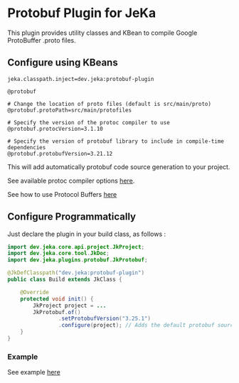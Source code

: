 # Protobuf Plugin for JeKa

This plugin provides utility classes and KBean to compile Google ProtoBuffer .proto files.

## Configure using KBeans

```properties
jeka.classpath.inject=dev.jeka:protobuf-plugin

@protobuf

# Change the location of proto files (default is src/main/proto)
@protobuf.protoPath=src/main/protofiles

# Specify the version of the protoc compiler to use
@protobuf.protocVersion=3.1.10

# Specify the version of protobuf library to include in compile-time dependencies
@protobuf.protobufVersion=3.21.12
```
This will add automatically protobuf code source generation to your project.

See available protoc compiler options [here](https://manpages.ubuntu.com/manpages/xenial/man1/protoc.1.html).

See how to use Protocol Buffers [here](https://protobuf.dev/)

## Configure Programmatically

Just declare the plugin in your build class, as follows :

```java
import dev.jeka.core.api.project.JkProject;
import dev.jeka.core.tool.JkDoc;
import dev.jeka.plugins.protobuf.JkProtobuf;

@JkDefClasspath("dev.jeka:protobuf-plugin")
public class Build extends JkClass {

    @Override
    protected void init() {
        JkProject project = ...
        JkProtobuf.of()
                .setProtobufVersion("3.25.1")
                .configure(project); // Adds the default protobuf source generator to the project.
    }
}

```

### Example

See example [here](../../samples/dev.jeka.samples.sonarqube)



